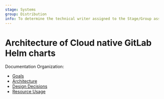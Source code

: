 ```yaml
---
stage: Systems
group: Distribution
info: To determine the technical writer assigned to the Stage/Group associated with this page, see https://handbook.gitlab.com/handbook/product/ux/technical-writing/#assignments
---
```


# Architecture of Cloud native GitLab Helm charts

Documentation Organization:

- [Goals](goals.md)
- [Architecture](architecture.md)
- [Design Decisions](decisions.md)
- [Resource Usage](resource-usage.md)
